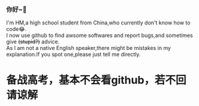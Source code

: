### 你好~👋
I'm HM,a high school student from China,who currently don't know how to code😂.         
I now use github to find awsome softwares and report bugs,and sometimes give ~~(stupid?)~~ advice.            
As I am not a native English speaker,there might be mistakes in my explanation.If you spot one,please just tell me directly.                                                   
# 备战高考，基本不会看github，若不回请谅解 #
